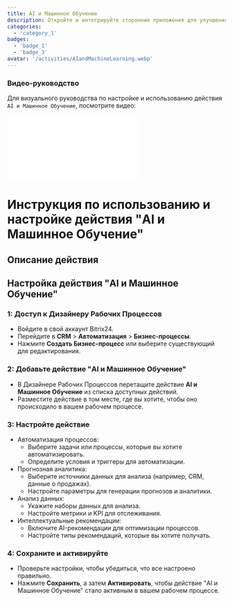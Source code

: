 ```yaml
---
title: AI и Машинное Обучение
description: Откройте и интегрируйте сторонние приложения для улучшения вашего бизнеса.
categories: 
  - 'category_1'
badges: 
  - 'badge_1'
  - 'badge_3'
avatar: '/activities/AIandMachineLearning.webp'
---
```

### Видео-руководство

Для визуального руководства по настройке и использованию действия `AI и Машинное Обучение`, посмотрите видео:

<iframe
  class="aspect-video w-full my-6 rounded shadow-md"
  src="//www.youtube.com/embed/OyzJd8BcTfY?feature=oembed&rel=0"
  frameborder="0"
  allow="accelerometer; autoplay; encrypted-media; gyroscope"
  allowfullscreen>
</iframe>

# Инструкция по использованию и настройке действия "AI и Машинное Обучение"

## Описание действия

## **Настройка действия "AI и Машинное Обучение"**

### 1: Доступ к Дизайнеру Рабочих Процессов
- Войдите в свой аккаунт Bitrix24.
- Перейдите в **CRM** > **Автоматизация** > **Бизнес-процессы**.
- Нажмите **Создать Бизнес-процесс** или выберите существующий для редактирования.

### 2: Добавьте действие "AI и Машинное Обучение"
- В Дизайнере Рабочих Процессов перетащите действие **AI и Машинное Обучение** из списка доступных действий.
- Разместите действие в том месте, где вы хотите, чтобы оно происходило в вашем рабочем процессе.

### 3: Настройте действие
- Автоматизация процессов:
  - Выберите задачи или процессы, которые вы хотите автоматизировать.
  - Определите условия и триггеры для автоматизации.
- Прогнозная аналитика:
  - Выберите источники данных для анализа (например, CRM, данные о продажах).
  - Настройте параметры для генерации прогнозов и аналитики.
- Анализ данных:
  - Укажите наборы данных для анализа.
  - Настройте метрики и KPI для отслеживания.
- Интеллектуальные рекомендации:
  - Включите AI-рекомендации для оптимизации процессов.
  - Настройте типы рекомендаций, которые вы хотите получать.

### 4: Сохраните и активируйте
- Проверьте настройки, чтобы убедиться, что все настроено правильно.
- Нажмите **Сохранить**, а затем **Активировать**, чтобы действие "AI и Машинное Обучение" стало активным в вашем рабочем процессе.